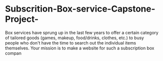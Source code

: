 # Subscrition-Box-service-Capstone-Project-
Box services have sprung up in the last few years to offer a certain category of  tailored goods (games, makeup, food/drinks, clothes, etc.) to busy people who don't have the time to search out the individual items themselves. Your mission is to  make a website for such a subscription box compan
